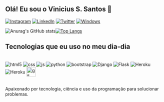 ## Olá! Eu sou o Vinicius S. Santos 🤙

[![Instagram](https://img.shields.io/badge/Instagram-E4405F?style=for-the-badge&logo=instagram&logoColor=white)](https://www.instagram.com/vinicius_afks/)
[![LinkedIn](https://img.shields.io/badge/LinkedIn-0077B5?style=for-the-badge&logo=linkedin&logoColor=white)](https://www.linkedin.com/in/vinicius-de-souza-santos-9332341ba/)
[![Twitter](https://img.shields.io/badge/Twitter-1DA1F2?style=for-the-badge&logo=twitter&logoColor=white)](https://twitter.com/AlchymistBoy)
[![Windows](https://img.shields.io/badge/Windows-0078D6?style=for-the-badge&logo=windows&logoColor=white)]()



![Anurag's GitHub stats](https://github-readme-stats.vercel.app/api?username=gladistory&show_icons=true&theme=radical)[![Top Langs](https://github-readme-stats.vercel.app/api/top-langs/?username=gladistory&layout=compact)](https://github.com/anuraghazra/github-readme-stats)



## Tecnologias que eu uso no meu dia-dia


<div style="display: inline_block"><br/>
    <img align="center" alt="html5" src="https://img.shields.io/badge/HTML5-E34F26?style=for-the-badge&logo=html5&logoColor=white"/>
    <img align="center" alt="css" src="https://img.shields.io/badge/CSS3-1572B6?style=for-the-badge&logo=css3&logoColor=white"/>
    <img align="center" alt="js" src="https://img.shields.io/badge/JavaScript-F7DF1E?style=for-the-badge&logo=javascript&logoColor=black"/>
    <img align="center" alt="python" src="https://img.shields.io/badge/Python-14354C?style=for-the-badge&logo=python&logoColor=white"/>
    <img align="center" alt="bootstrap" src="https://img.shields.io/badge/Bootstrap-563D7C?style=for-the-badge&logo=bootstrap&logoColor=white"/>
    <img align="center" alt="Django" src="https://img.shields.io/badge/Django-092E20?style=for-the-badge&logo=django&logoColor=white"/>
    <img align="center" alt="Flask" src="https://img.shields.io/badge/Flask-000000?style=for-the-badge&logo=flask&logoColor=white"/>
    <img align="center" alt="Heroku" src="https://img.shields.io/badge/Heroku-430098?style=for-the-badge&logo=heroku&logoColor=white"/>
    <img align="center" alt="Heroku" src="https://img.shields.io/badge/MySQL-00000F?style=for-the-badge&logo=mysql&logoColor=white"/>
    <img align="center" alt="git" src="https://raw.githubusercontent.com/jmnote/z-icons/master/svg/git.svg" width='30px'/>
</div><br/>


Apaixonado por tecnologia, ciência e uso da programação para solucionar problemas.
